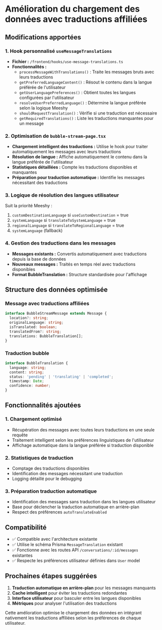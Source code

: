 # Amélioration du chargement des données avec traductions affiliées

## Modifications apportées

### 1. Hook personnalisé `useMessageTranslations`
- **Fichier :** `/frontend/hooks/use-message-translations.ts`
- **Fonctionnalités :**
  - `processMessageWithTranslations()` : Traite les messages bruts avec leurs traductions
  - `getPreferredLanguageContent()` : Résout le contenu dans la langue préférée de l'utilisateur
  - `getUserLanguagePreferences()` : Obtient toutes les langues configurées par l'utilisateur
  - `resolveUserPreferredLanguage()` : Détermine la langue préférée selon la logique Meeshy
  - `shouldRequestTranslation()` : Vérifie si une traduction est nécessaire
  - `getRequiredTranslations()` : Liste les traductions manquantes pour un message

### 2. Optimisation de `bubble-stream-page.tsx`
- **Chargement intelligent des traductions :** Utilise le hook pour traiter automatiquement les messages avec leurs traductions
- **Résolution de langue :** Affiche automatiquement le contenu dans la langue préférée de l'utilisateur
- **Statistiques détaillées :** Compte les traductions disponibles et manquantes
- **Préparation pour traduction automatique :** Identifie les messages nécessitant des traductions

### 3. Logique de résolution des langues utilisateur
Suit la priorité Meeshy :
1. `customDestinationLanguage` si `useCustomDestination` = true
2. `systemLanguage` si `translateToSystemLanguage` = true  
3. `regionalLanguage` si `translateToRegionalLanguage` = true
4. `systemLanguage` (fallback)

### 4. Gestion des traductions dans les messages
- **Messages existants :** Convertis automatiquement avec traductions depuis la base de données
- **Nouveaux messages :** Traités en temps réel avec traductions disponibles
- **Format BubbleTranslation :** Structure standardisée pour l'affichage

## Structure des données optimisée

### Message avec traductions affiliées
```typescript
interface BubbleStreamMessage extends Message {
  location?: string;
  originalLanguage: string;
  isTranslated: boolean;
  translatedFrom?: string;
  translations: BubbleTranslation[];
}
```

### Traduction bubble
```typescript
interface BubbleTranslation {
  language: string;
  content: string;
  status: 'pending' | 'translating' | 'completed';
  timestamp: Date;
  confidence: number;
}
```

## Fonctionnalités ajoutées

### 1. Chargement optimisé
- Récupération des messages avec toutes leurs traductions en une seule requête
- Traitement intelligent selon les préférences linguistiques de l'utilisateur
- Affichage automatique dans la langue préférée si traduction disponible

### 2. Statistiques de traduction
- Comptage des traductions disponibles
- Identification des messages nécessitant une traduction
- Logging détaillé pour le debugging

### 3. Préparation traduction automatique
- Identification des messages sans traduction dans les langues utilisateur
- Base pour déclencher la traduction automatique en arrière-plan
- Respect des préférences `autoTranslateEnabled`

## Compatibilité

- ✅ Compatible avec l'architecture existante
- ✅ Utilise le schéma Prisma `MessageTranslation` existant
- ✅ Fonctionne avec les routes API `/conversations/:id/messages` existantes
- ✅ Respecte les préférences utilisateur définies dans `User` model

## Prochaines étapes suggérées

1. **Traduction automatique en arrière-plan** pour les messages manquants
2. **Cache intelligent** pour éviter les traductions redondantes
3. **Interface utilisateur** pour basculer entre les langues disponibles
4. **Métriques** pour analyser l'utilisation des traductions

Cette amélioration optimise le chargement des données en intégrant nativement les traductions affiliées selon les préférences de chaque utilisateur.

